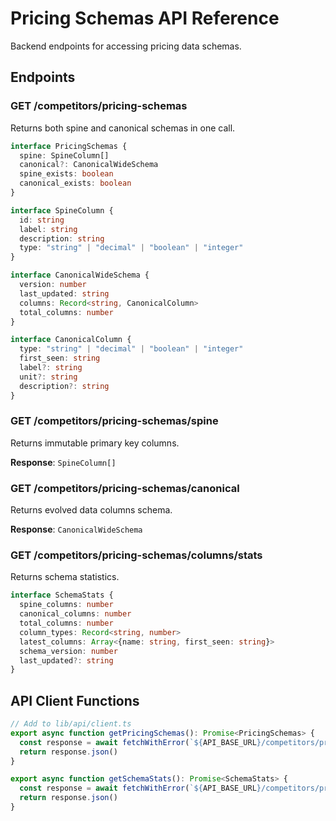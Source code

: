 # Pricing Schemas API Reference

Backend endpoints for accessing pricing data schemas.

## Endpoints

### GET /competitors/pricing-schemas

Returns both spine and canonical schemas in one call.

```typescript
interface PricingSchemas {
  spine: SpineColumn[]
  canonical?: CanonicalWideSchema
  spine_exists: boolean
  canonical_exists: boolean
}

interface SpineColumn {
  id: string
  label: string
  description: string
  type: "string" | "decimal" | "boolean" | "integer"
}

interface CanonicalWideSchema {
  version: number
  last_updated: string
  columns: Record<string, CanonicalColumn>
  total_columns: number
}

interface CanonicalColumn {
  type: "string" | "decimal" | "boolean" | "integer"
  first_seen: string
  label?: string
  unit?: string
  description?: string
}
```

### GET /competitors/pricing-schemas/spine

Returns immutable primary key columns.

**Response**: `SpineColumn[]`

### GET /competitors/pricing-schemas/canonical

Returns evolved data columns schema.

**Response**: `CanonicalWideSchema`

### GET /competitors/pricing-schemas/columns/stats

Returns schema statistics.

```typescript
interface SchemaStats {
  spine_columns: number
  canonical_columns: number
  total_columns: number
  column_types: Record<string, number>
  latest_columns: Array<{name: string, first_seen: string}>
  schema_version: number
  last_updated?: string
}
```

## API Client Functions

```typescript
// Add to lib/api/client.ts
export async function getPricingSchemas(): Promise<PricingSchemas> {
  const response = await fetchWithError(`${API_BASE_URL}/competitors/pricing-schemas`)
  return response.json()
}

export async function getSchemaStats(): Promise<SchemaStats> {
  const response = await fetchWithError(`${API_BASE_URL}/competitors/pricing-schemas/columns/stats`)
  return response.json()
}
```